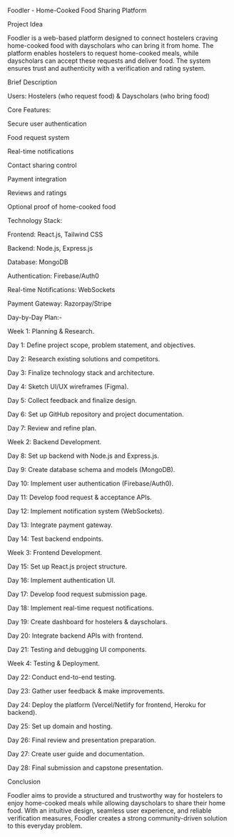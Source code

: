 Foodler - Home-Cooked Food Sharing Platform

Project Idea

Foodler is a web-based platform designed to connect hostelers craving home-cooked food with dayscholars who can bring it from home. The platform enables hostelers to request home-cooked meals,  while dayscholars can accept these requests and deliver food. The system ensures trust and authenticity with a verification and rating system.

Brief Description

Users: Hostelers (who request food) & Dayscholars (who bring food)

Core Features:

Secure user authentication

Food request system

Real-time notifications

Contact sharing control

Payment integration

Reviews and ratings

Optional proof of home-cooked food

Technology Stack:

Frontend: React.js, Tailwind CSS

Backend: Node.js, Express.js

Database: MongoDB

Authentication: Firebase/Auth0

Real-time Notifications: WebSockets

Payment Gateway: Razorpay/Stripe

Day-by-Day Plan:-

Week 1: Planning & Research.

Day 1: Define project scope, problem statement, and objectives.

Day 2: Research existing solutions and competitors.

Day 3: Finalize technology stack and architecture.

Day 4: Sketch UI/UX wireframes (Figma).

Day 5: Collect feedback and finalize design.

Day 6: Set up GitHub repository and project documentation.

Day 7: Review and refine plan.

Week 2: Backend Development.

Day 8: Set up backend with Node.js and Express.js.

Day 9: Create database schema and models (MongoDB).

Day 10: Implement user authentication (Firebase/Auth0).

Day 11: Develop food request & acceptance APIs.

Day 12: Implement notification system (WebSockets).

Day 13: Integrate payment gateway.

Day 14: Test backend endpoints.

Week 3: Frontend Development.

Day 15: Set up React.js project structure.

Day 16: Implement authentication UI.

Day 17: Develop food request submission page.

Day 18: Implement real-time request notifications.

Day 19: Create dashboard for hostelers & dayscholars.

Day 20: Integrate backend APIs with frontend.

Day 21: Testing and debugging UI components.

Week 4: Testing & Deployment.

Day 22: Conduct end-to-end testing.

Day 23: Gather user feedback & make improvements.

Day 24: Deploy the platform (Vercel/Netlify for frontend, Heroku for backend).

Day 25: Set up domain and hosting.

Day 26: Final review and presentation preparation.

Day 27: Create user guide and documentation.

Day 28: Final submission and capstone presentation.

Conclusion

Foodler aims to provide a structured and trustworthy way for hostelers to enjoy home-cooked meals while allowing dayscholars to share their home food. With an intuitive design, seamless user experience, and reliable verification measures, Foodler creates a strong community-driven solution to this everyday problem.